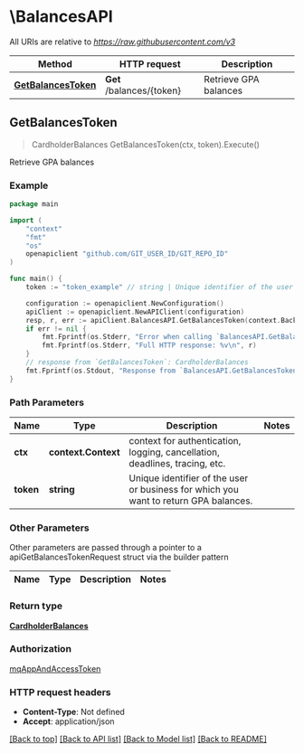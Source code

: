 # \BalancesAPI

All URIs are relative to *https://raw.githubusercontent.com/v3*

Method | HTTP request | Description
------------- | ------------- | -------------
[**GetBalancesToken**](BalancesAPI.md#GetBalancesToken) | **Get** /balances/{token} | Retrieve GPA balances



## GetBalancesToken

> CardholderBalances GetBalancesToken(ctx, token).Execute()

Retrieve GPA balances



### Example

```go
package main

import (
	"context"
	"fmt"
	"os"
	openapiclient "github.com/GIT_USER_ID/GIT_REPO_ID"
)

func main() {
	token := "token_example" // string | Unique identifier of the user or business for which you want to return GPA balances.

	configuration := openapiclient.NewConfiguration()
	apiClient := openapiclient.NewAPIClient(configuration)
	resp, r, err := apiClient.BalancesAPI.GetBalancesToken(context.Background(), token).Execute()
	if err != nil {
		fmt.Fprintf(os.Stderr, "Error when calling `BalancesAPI.GetBalancesToken``: %v\n", err)
		fmt.Fprintf(os.Stderr, "Full HTTP response: %v\n", r)
	}
	// response from `GetBalancesToken`: CardholderBalances
	fmt.Fprintf(os.Stdout, "Response from `BalancesAPI.GetBalancesToken`: %v\n", resp)
}
```

### Path Parameters


Name | Type | Description  | Notes
------------- | ------------- | ------------- | -------------
**ctx** | **context.Context** | context for authentication, logging, cancellation, deadlines, tracing, etc.
**token** | **string** | Unique identifier of the user or business for which you want to return GPA balances. | 

### Other Parameters

Other parameters are passed through a pointer to a apiGetBalancesTokenRequest struct via the builder pattern


Name | Type | Description  | Notes
------------- | ------------- | ------------- | -------------


### Return type

[**CardholderBalances**](CardholderBalances.md)

### Authorization

[mqAppAndAccessToken](../README.md#mqAppAndAccessToken)

### HTTP request headers

- **Content-Type**: Not defined
- **Accept**: application/json

[[Back to top]](#) [[Back to API list]](../README.md#documentation-for-api-endpoints)
[[Back to Model list]](../README.md#documentation-for-models)
[[Back to README]](../README.md)

